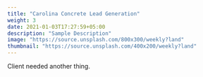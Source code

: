 ```yaml
---
title: "Carolina Concrete Lead Generation"
weight: 3
date: 2021-01-03T17:27:59+05:00
description: "Sample Description"
image: "https://source.unsplash.com/800x300/weekly?land"
thumbnail: "https://source.unsplash.com/400x200/weekly?land"
---
```


Client needed another thing.

